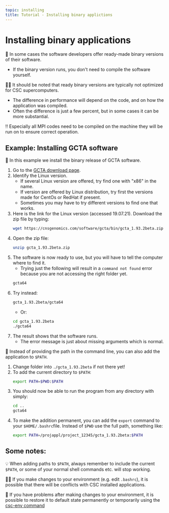```yaml
---
topic: installing
title: Tutorial - Installing binary applictions
---
```


# Installing binary applications

💬 In some cases the software developers offer ready-made binary versions of their software. 
- If the binary version runs, you don't need to compile the software yourself.

☝🏻 It should be noted that ready binary versions are typically not optimized for CSC supercomputers.
- The difference in performance will depend on the code, and on how the application was compiled. 
- Often the difference is just a few percent, but in some cases it can be more substantial.

‼️ Especially all MPI codes need to be compiled on the machine they will be run on to ensure correct operation.

## Example: Installing GCTA software

💬 In this example we install the binary release of GCTA software.

1. Go to the [GCTA download page](https://cnsgenomics.com/software/gcta/#Download).
2. Identify the Linux version. 
    - If several Linux version are offered, try find one with "x86" in the name.
    - If version are offered by Linux distribution, try first the versions made for CentOs or RedHat if present. 
    - Sometimes you may have to try different versions to find one that works.
3. Here is the link for the Linux version (accessed 19.07.21). Download the zip file by typing:
    ```bash
    wget https://cnsgenomics.com/software/gcta/bin/gcta_1.93.2beta.zip
    ```
4. Open the zip file:
    ```bash
    unzip gcta_1.93.2beta.zip
    ```
5. The software is now ready to use, but you will have to tell the computer where to find it. 
    - Trying just the following will result in a `command not found` error because you are not accessing the right folder yet.
    ```bash
    gcta64
    ```
6. Try instead:
    ```bash
    gcta_1.93.2beta/gcta64
    ```
    - Or:
    ```bash
    cd gcta_1.93.2beta
    ./gcta64
    ```
7. The result shows that the software runs.
    - The error message is just about missing arguments which is normal. 

💬 Instead of providing the path in the command line, you can also add the application to `$PATH`. 
1. Change folder into `./gcta_1.93.2beta` if not there yet!
2. To add the current directory to `$PATH`:
    ```bash
    export PATH=$PWD:$PATH
    ```
3. You should now be able to run the program from any directory with simply:
    ```bash
    cd ..
    gcta64
    ```
4. To make the addition permanent, you can add the `export` command to your `$HOME/.bashrc`file. Instead of `$PWD` use the full path, something like:
    ```bash
    export PATH=/projappl/project_12345/gcta_1.93.2beta:$PATH
    ```

## Some notes: 
💡 When adding paths to `$PATH`, always remember to include the current `$PATH`, or some of your normal shell commands etc. will stop working.

☝🏻 If you make changes to your environment (e.g. edit `.bashrc`), it is possible that there will be conflicts with CSC installed applications.

💭 If you have problems after making changes to your environment, it is possible to restore it to default state permanently or temporarily using the [csc-env command](https://docs.csc.fi/support/tutorials/using_csc_env/)
